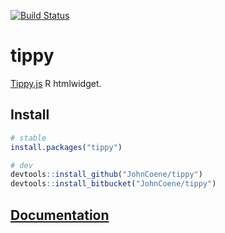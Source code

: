 [![Build Status](https://travis-ci.org/JohnCoene/tippy.svg?branch=master)](https://travis-ci.org/JohnCoene/tippy)

# tippy

[Tippy.js](https://atomiks.github.io/tippyjs) R htmlwidget.

## Install

```r
# stable
install.packages("tippy") 

# dev
devtools::install_github("JohnCoene/tippy")
devtools::install_bitbucket("JohnCoene/tippy")
```

## [Documentation](http://tippy.john-coene.com/)
